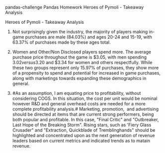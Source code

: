 pandas-challenge
Pandas Homework
Heroes of Pymoli - Takeaway Analysis

Heroes of Pymoli - Takeaway Analysis

1) Not surprisingly given the industry, the majority of players making in-game purchases are male (84.03%) and ages 20-24 and 15-19, with  63.37% of purchases made by these ages total. 

2) Women and Other/Non Disclosed players spend more. The average purchase price throughout the game is $3.05, with men spending $3.02 versus $3.20 and $3.34 for women and others respectfully. While these two groups represent only 15.97% of purchases, they show more of a propensity to spend and potential for increased in game purchases, along with marketings towards expanding these demographics in general.

3) #As an assumption, I am equating price to profitability, without considering COGS. In this situation, the cost per unit would be nominal however R&D and general overhead costs are needed for a more complete profitability analysis.# Marketing, promotion,  and advertising should be directed at items that are current strong performers, being both popular and profitable. In this case, "Final Critic" and "Outbreaker, Last Hope of the Breaking Storm". Rising stars, such as 'Fiery Glass Crusader" and "Extraction, Quickblade of Tremblinghands" should be highlighted and concentrated upon as the next generation of revenue leaders based on current metrics and indicated trends as to matain revenue. 
